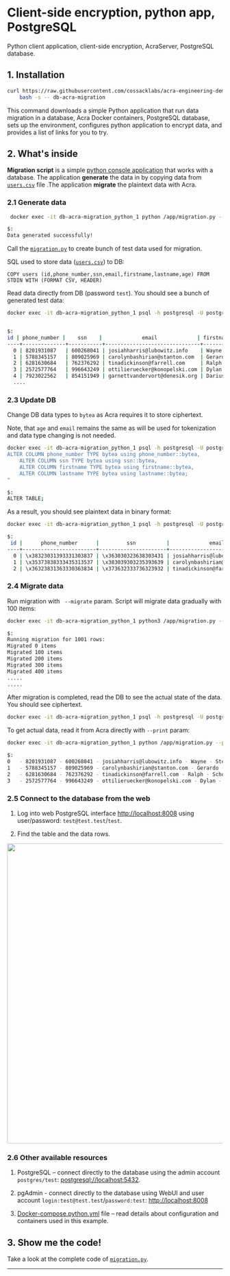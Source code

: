 # Client-side encryption, python app, PostgreSQL

Python client application, client-side encryption, AcraServer, PostgreSQL database.

## 1. Installation

```bash
curl https://raw.githubusercontent.com/cossacklabs/acra-engineering-demo/master/run.sh | \
    bash -s -- db-acra-migration
```

This command downloads a simple Python application that run data migration in a database, Acra Docker containers, PostgreSQL database, sets up the environment, configures python application to encrypt data, and provides a list of links for you to try.

## 2. What's inside

**Migration script** is a simple [python console application](https://github.com/cossacklabs/acra-engineering-demo/blob/master/db-acra-migration/python) that works with a database. The application **generate** the data in by copying data from [`users.csv`](https://github.com/cossacklabs/acra-engineering-demo/blob/master/db-acra-migration/python/users.csv) file .The application **migrate** the plaintext data with Acra.

### 2.1 Generate data

```bash
 docker exec -it db-acra-migration_python_1 python /app/migration.py --generate --port=5432 --host=postgresql

$:
Data generated successfully!
```

Call the [`migration.py`](https://github.com/cossacklabs/acra-engineering-demo/blob/master/db-acra-migration/python/migration.py) to create bunch of test data used for migration.

SQL used to store data ([`users.csv`](https://github.com/cossacklabs/acra-engineering-demo/blob/master/db-acra-migration/python/users.csv)) to DB:

```
COPY users (id,phone_number,ssn,email,firstname,lastname,age) FROM STDIN WITH (FORMAT CSV, HEADER)
```

Read data directly from DB (password `test`). You should see a bunch of generated test data:

```bash
docker exec -it db-acra-migration_python_1 psql -h postgresql -U postgres -d test -c "SELECT * from users limit 10";


$:
id | phone_number |    ssn    |             email             | firstname |  lastname  | age 
----+--------------+-----------+-------------------------------+-----------+------------+-----
  0 | 8201931087   | 600268041 | josiahharris@lubowitz.info    | Wayne     | Stehr      |  29
  1 | 5788345157   | 809025969 | carolynbashirian@stanton.com  | Gerardo   | Eichmann   |  50
  2 | 6281630684   | 762376292 | tinadickinson@farrell.com     | Ralph     | Schoen     |  46
  3 | 2572577764   | 996643249 | ottilieruecker@konopelski.com | Dylan     | Schiller   |  46
  4 | 7923022562   | 854151949 | garnettvandervort@denesik.org | Darius    | McKenzie   |  20
  ....
```

### 2.3 Update DB

Change DB data types to `bytea` as Acra requires it to store ciphertext. 

Note, that `age` and `email` remains the same as will be used for tokenization and data type changing is not needed.

```bash
docker exec -it db-acra-migration_python_1 psql -h postgresql -U postgres -d test -c "ALTER TABLE users
ALTER COLUMN phone_number TYPE bytea using phone_number::bytea,
    ALTER COLUMN ssn TYPE bytea using ssn::bytea,
    ALTER COLUMN firstname TYPE bytea using firstname::bytea,
    ALTER COLUMN lastname TYPE bytea using lastname::bytea;
"

$:
ALTER TABLE;
```

As a result, you should see plaintext data in binary format:

```bash
docker exec -it db-acra-migration_python_1 psql -h postgresql -U postgres -d test -c "SELECT * from users limit 10";

$:
 id |      phone_number      |         ssn          |             email             |     firstname      |        lastname        | age 
----+------------------------+----------------------+-------------------------------+--------------------+------------------------+-----
  0 | \x38323031393331303837 | \x363030323638303431 | josiahharris@lubowitz.info    | \x5761796e65       | \x5374656872           |  29
  1 | \x35373838333435313537 | \x383039303235393639 | carolynbashirian@stanton.com  | \x4765726172646f   | \x456963686d616e6e     |  50
  2 | \x36323831363330363834 | \x373632333736323932 | tinadickinson@farrell.com     | \x52616c7068       | \x5363686f656e         |  46
```


### 2.4 Migrate data

Run migration with ` --migrate` param. Script will migrate data gradually with 100 items:

```bash
docker exec -it db-acra-migration_python_1 python3 /app/migration.py --migrate

$:
Running migration for 1001 rows:
Migrated 0 items
Migrated 100 items
Migrated 200 items
Migrated 300 items
Migrated 400 items
.....
.....
```

After migration is completed, read the DB to see the actual state of the data. You should see ciphertext.

```bash
docker exec -it db-acra-migration_python_1 psql -h postgresql -U postgres -d test -c "SELECT * from users limit 10";
```

To get actual data, read it from Acra directly with `--print` param:

```bash
docker exec -it db-acra-migration_python_1 python /app/migration.py --print

$:
0   - 8201931087 - 600268041 - josiahharris@lubowitz.info - Wayne - Stehr - 29
1   - 5788345157 - 809025969 - carolynbashirian@stanton.com - Gerardo - Eichmann - 50
2   - 6281630684 - 762376292 - tinadickinson@farrell.com - Ralph - Schoen - 46
3   - 2572577764 - 996643249 - ottilieruecker@konopelski.com - Dylan - Schiller - 46
```

### 2.5 Connect to the database from the web

1. Log into web PostgreSQL interface [http://localhost:8008](http://localhost:8008) using user/password: `test@test.test`/`test`.

2. Find the table and the data rows.

<img src="../_pics/db_web_migration.png.png" width="700">


### 2.6 Other available resources

1. PostgreSQL – connect directly to the database using the admin account `postgres/test`: [postgresql://localhost:5432](postgresql://localhost:5432).

2. pgAdmin - connect directly to the database using WebUI and user account `login:test@test.test`/`password:test`: [http://localhost:8008](http://localhost:8008)

3. [Docker-compose.python.yml](https://github.com/cossacklabs/acra-engineering-demo/blob/master/db-acra-migration/docker-compose.db-acra-migration.yml) file – read details about configuration and containers used in this example.

## 3. Show me the code!

Take a look at the complete code of [`migration.py`](https://github.com/cossacklabs/acra-engineering-demo/blob/master/db-acra-migration/migration.py).

---

